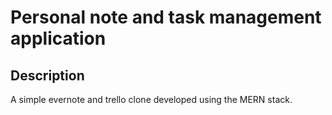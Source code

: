 # Personal note and task management application
## Description
A simple evernote and trello clone developed using the MERN stack.
